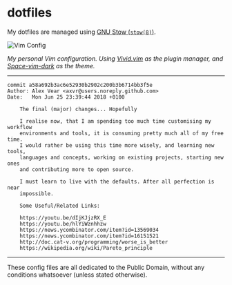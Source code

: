# dotfiles

My dotfiles are managed using [GNU Stow (`stow(8)`)](https://www.gnu.org/software/stow/).

![Vim Config](https://raw.githubusercontent.com/axvr/codedump/master/project-assets/Vivid.vim/vivid-update.png)

*My personal Vim configuration. Using [Vivid.vim] as the plugin manager, and
[Space-vim-dark] as the theme.*

[Vivid.vim]:https://github.com/axvr/Vivid.vim
[space-vim-dark]:https://github.com/liuchengxu/space-vim-dark

---

```
commit a58a692b3ac6e52930b2902c200b3b6714bb3f5e
Author: Alex Vear <axvr@users.noreply.github.com>
Date:   Mon Jun 25 23:39:44 2018 +0100

    The final (major) changes... Hopefully
    
    I realise now, that I am spending too much time customising my workflow
    environments and tools, it is consuming pretty much all of my free time.
    I would rather be using this time more wisely, and learning new tools,
    languages and concepts, working on existing projects, starting new ones
    and contributing more to open source.
    
    I must learn to live with the defaults. After all perfection is near
    impossible.
    
    Some Useful/Related Links:
    
    https://youtu.be/dIjKJjzRX_E
    https://youtu.be/hlYiWznhhzw
    https://news.ycombinator.com/item?id=13569034
    https://news.ycombinator.com/item?id=16151521
    http://doc.cat-v.org/programming/worse_is_better
    https://wikipedia.org/wiki/Pareto_principle
```

---

These config files are all dedicated to the Public Domain, without any
conditions whatsoever (unless stated otherwise).
